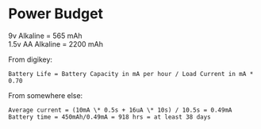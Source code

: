 # Power Budget

9v Alkaline = 565 mAh  
1.5v AA Alkaline = 2200 mAh

From digikey:  
```
Battery Life = Battery Capacity in mA per hour / Load Current in mA * 0.70
```

From somewhere else:  
```
Average current = (10mA \* 0.5s + 16uA \* 10s) / 10.5s = 0.49mA
Battery time = 450mAh/0.49mA = 918 hrs = at least 38 days
```
